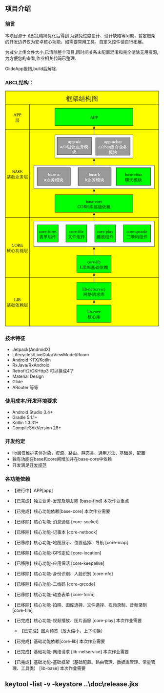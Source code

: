## 项目介绍

### 前言
本项目源于 [ABCL](https://github.com/hslooooooool/abcl)精简优化后得到
为避免过度设计、设计缺陷等问题，暂定框架的开发边界仅为安卓核心功能，如需要常用工具、自定义控件请自行拓展。

为减少上传文件大小,已清除整个项目,因时间关系未配置混淆和完全清除无用资源,为方便您的查看,作业相关代码已整理.

GlideApp报错,build后解除.

### ABCL结构：

![结构图](doc/frame.png)

### 技术特征

- Jetpack(AndroidX)
- Lifecycles/LiveData/ViewModel/Room
- Android KTX/Kotlin
- RxJava/RxAndroid
- Retrofit2/OKHttp3 可以换成4了
- Material Design
- Glide
- ARouter 等等

### 使用成本/开发环境要求

- Android Studio 3.4+
- Gradle 5.1.1+
- Kotlin 1.3.31+
- CompileSdkVersion 28+

### 开发约定

- lib层仅维护实体对象，资源、路由、静态类、通用方法、基础类、配置
- 独有功能在base和core间增加并在base-core中依赖
- 开发满足[开发规范](https://github.com/hslooooooool/dev-doc/)

### 各功能依赖

- 【进行中】APP[app]

- 【已完成】独立业务-发现及朋友圈 [base-find] 本次作业重点
- 【已完成】核心功能依赖[base-core] 本次作业需要

- 【已移除】核心功能-消息通信 [core-socket]
- 【已移除】核心功能-记事本 [core-netbook]
- 【已移除】核心功能-地图展示、位置选择、导航 [core-map]
- 【已移除】核心功能-GPS定位 [core-location]
- 【已移除】核心功能-应用保活 [core-keepalive]
- 【已移除】核心功能-身份识别、人脸识别 [core-nfc]
- 【已移除】核心功能-二维码 [core-qrcode]
- 【已移除】核心功能-动态表单 [core-form]
- 【已移除】核心功能-拍照、图库选择、文件选择、视频录制、音频录制 [core-file]

- 【已完成】核心功能-视频播放、图片画廊 [core-play] 本次作业需要
    - 【已完成】图片预览（放大缩小，上下切换）
- 【已完成】基础功能依赖[core-lib] 本次作业需要

- 【已完成】基础功能-网络请求 [lib-netservice] 本次作业需要
- 【已完成】基础功能-基础框架（基础配置、路由管理、数据库管理、常量管理、工具类） [lib-base] 本次作业需要 

## keytool -list -v -keystore ..\doc\release.jks